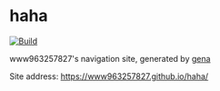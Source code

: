 # haha

[![Build](https://github.com/www963257827/haha/actions/workflows/generate.yml/badge.svg)](https://github.com/www963257827/haha/actions/workflows/generate.yml)

www963257827's navigation site, generated by [gena](https://github.com/x1ah/gena)

Site address: https://www963257827.github.io/haha/